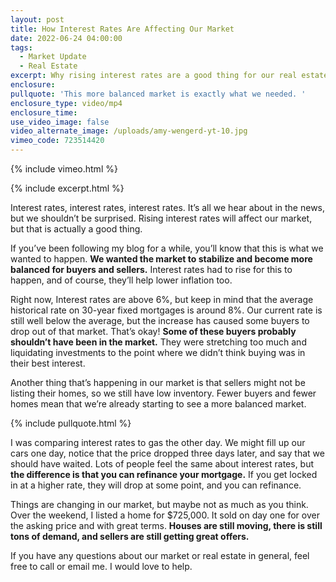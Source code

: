 ```yaml
---
layout: post
title: How Interest Rates Are Affecting Our Market
date: 2022-06-24 04:00:00
tags:
  - Market Update
  - Real Estate
excerpt: Why rising interest rates are a good thing for our real estate market.
enclosure:
pullquote: 'This more balanced market is exactly what we needed. '
enclosure_type: video/mp4
enclosure_time:
use_video_image: false
video_alternate_image: /uploads/amy-wengerd-yt-10.jpg
vimeo_code: 723514420
---
```

{% include vimeo.html %}

{% include excerpt.html %}

Interest rates, interest rates, interest rates. It’s all we hear about in the news, but we shouldn’t be surprised. Rising interest rates will affect our market, but that is actually a good thing.&nbsp;

If you’ve been following my blog for a while, you’ll know that this is what we wanted to happen. **We wanted the market to stabilize and become more balanced for buyers and sellers.** Interest rates had to rise for this to happen, and of course, they’ll help lower inflation too.

Right now, Interest rates are above 6%, but keep in mind that the average historical rate on 30-year fixed mortgages is around 8%. Our current rate is still well below the average, but the increase has caused some buyers to drop out of that market. That’s okay\! **Some of these buyers probably shouldn’t have been in the market.** They were stretching too much and liquidating investments to the point where we didn’t think buying was in their best interest.&nbsp;

Another thing that’s happening in our market is that sellers might not be listing their homes, so we still have low inventory. Fewer buyers and fewer homes mean that we’re already starting to see a more balanced market.

{% include pullquote.html %}

I was comparing interest rates to gas the other day. We might fill up our cars one day, notice that the price dropped three days later, and say that we should have waited. Lots of people feel the same about interest rates, but **the difference is that you can refinance your mortgage.** If you get locked in at a higher rate, they will drop at some point, and you can refinance.

Things are changing in our market, but maybe not as much as you think. Over the weekend, I listed a home for $725,000. It sold on day one for over the asking price and with great terms. **Houses are still moving, there is still tons of demand, and sellers are still getting great offers.**

If you have any questions about our market or real estate in general, feel free to call or email me. I would love to help.

